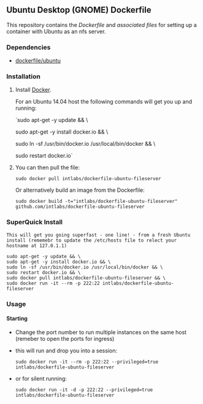 ## Ubuntu Desktop (GNOME) Dockerfile


This repository contains the *Dockerfile* and *associated files* for setting up a container with Ubuntu as an nfs server.

### Dependencies

* [dockerfile/ubuntu](http://dockerfile.github.io/#/ubuntu)


### Installation

1. Install [Docker](https://www.docker.io/).

	For an Ubuntu 14.04 host the following commands will get you up and running:

	`sudo apt-get -y update && \
	
	sudo apt-get -y install docker.io && \
	
	sudo ln -sf /usr/bin/docker.io /usr/local/bin/docker && \
	
	sudo restart docker.io`


2. You can then pull the file:

	`sudo docker pull intlabs/dockerfile-ubuntu-fileserver`


	Or alternatively build an image from the Dockerfile:

	`sudo docker build -t="intlabs/dockerfile-ubuntu-fileserver" github.com/intlabs/dockerfile-ubuntu-fileserver`


### SuperQuick Install


	This will get you going superfast - one line! - from a fresh Ubuntu install (rememebr to update the /etc/hosts file to relect your hostname at 127.0.1.1)

	sudo apt-get -y update && \
	sudo apt-get -y install docker.io && \
	sudo ln -sf /usr/bin/docker.io /usr/local/bin/docker && \
	sudo restart docker.io && \
	sudo docker pull intlabs/dockerfile-ubuntu-fileserver && \
	sudo docker run -it --rm -p 222:22 intlabs/dockerfile-ubuntu-fileserver


### Usage

#### Starting

* Change the port number to run multiple instances on the same host (remeber to open the ports for ingress)

* this will run and drop you into a session:

	`sudo docker run -it --rm -p 222:22 --privileged=true intlabs/dockerfile-ubuntu-fileserver`

* or for silent running:

	`sudo docker run -it -d -p 222:22 --privileged=true intlabs/dockerfile-ubuntu-fileserver`


